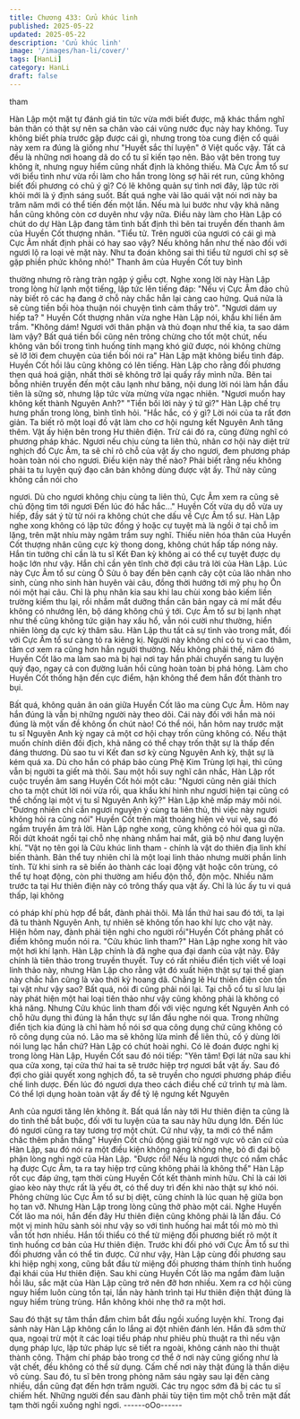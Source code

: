 ```yaml
---
title: Chương 433: Cửu khúc linh
published: 2025-05-22
updated: 2025-05-22
description: 'Cửu khúc linh'
image: '/images/han-li/cover/'
tags: [HanLi]
category: HanLi
draft: false
---
```


tham

Hàn Lập một mặt tự đánh giá tin tức vừa mới biết được, mặ khác
thầm nghĩ bản thân có thật sự nên sa chân vào cái vũng nước
đục này hay không.
Tuy không biết phía trước gặp được cái gì, nhưng trong tòa cung
điện cổ quái này xem ra đúng là giống như "Huyết sắc thí luyện"
ở Việt quốc vậy. Tất cả đều là những nơi hoang dã do cổ tu sĩ
kiến tạo nên.
Bảo vật bên trong tuy không ít, nhưng nguy hiểm cũng nhất định
là không thiếu.
Mà Cực Âm tổ sư với biểu tình như vừa rồi làm cho hắn trong
lòng sợ hãi rét run, cũng không biết đối phương có chủ ý gì?
Có lẽ không quản sự tình nơi đây, lập tức rời khỏi mới là ý định
sáng suốt.
Bất quá nghe vài lão quái vật nói nơi này ba trăm năm mới có thể
tiến đến một lần. Nếu mà lui bước như vậy khả năng hắn cũng
không còn cơ duyên như vậy nữa.
Điều này làm cho Hàn Lập có chút do dự
Hàn Lập đang tâm tình bất định thì bên tai truyền đến thanh âm
của Huyền Cốt thượng nhân.
"Tiểu tử. Trên người của ngươi có cái gì mà Cực Âm nhất định
phải có hay sao vậy? Nếu không hắn như thế nào đối với ngươi lộ
ra loại vẻ mặt này. Như ta đoán không sai thì tiểu tử ngươi chỉ sợ
sẽ gặp phiền phức không nhỏ!" Thanh âm của Huyền Cốt tuy bình

thường nhưng rõ ràng tràn ngập ý giễu cợt.
Nghe xong lời này Hàn Lập trong lòng hừ lạnh một tiếng, lập tức
lên tiếng đáp:
"Nếu vị Cực Âm đảo chủ này biết rõ các hạ đang ở chỗ này chắc
hẳn lại càng cao hứng. Quá nửa là sẽ cùng tiền bối hòa thuận nói
chuyện tình cảm thầy trò".
"Ngươi dám uy hiếp ta? " Huyền Cốt thượng nhân vừa nghe Hàn
Lập nói, khẩu khí liền âm trầm.
"Không dám! Ngươi với thân phận và thủ đoạn như thế kia, ta sao
dám làm vậy? Bất quá tiền bối cũng nên trông chừng cho tốt một
chút, nếu không vãn bối trong tình huống tính mạng khó giữ được,
nói không chừng sẽ lỡ lời đem chuyện của tiền bối nói ra" Hàn
Lập mặt không biểu tình đáp.
Huyền Cốt hồi lâu cũng không có lên tiếng.
Hàn Lập cho rằng đối phương thẹn quá hoá giận, nhất thời sẽ
không trở lại quấy rầy mình nữa.
Bên tai bỗng nhiên truyền đến một câu lạnh như băng, nội dung
lời nói làm hắn đầu tiên là sững sờ, nhưng lập tức vừa mừng vừa
ngạc nhiên.
"Ngươi muốn hay không kết thành Nguyên Anh?"
"Tiền bối lời này ý tứ gì?" Hàn Lập chế trụ hưng phấn trong lòng,
bình tĩnh hỏi.
"Hắc hắc, có ý gì? Lời nói của ta rất đơn giản. Ta biết rõ một loại
đồ vật làm cho cơ hội ngưng kết Nguyên Anh tăng thêm. Vật ấy
hiện bên trong Hư thiên điện. Trừ cái đó ra, cũng đừng nghĩ có
phương pháp khác. Ngươi nếu chịu cùng ta liên thủ, nhân cơ hội
này diệt trừ nghịch đồ Cực Âm, ta sẽ chỉ rõ chỗ của vật ấy cho
ngươi, đem phương pháp hoàn toàn nói cho ngươi. Điều kiện này
thế nào? Phải biết rằng nếu không phải ta tu luyện quỷ đạo căn
bản không dùng được vật ấy. Thứ này cũng không cần nói cho

ngươi. Dù cho ngươi không chịu cùng ta liên thủ, Cực Âm xem ra
cũng sẽ chủ động tìm tới ngươi Đến lúc đó hắc hắc…" Huyền Cốt
vừa dụ dỗ vừa uy hiếp, đầy sát ý từ từ nói ra không chút che dấu
về Cực Âm tổ sư.
Hàn Lập nghe xong không có lập tức đồng ý hoặc cự tuyệt mà là
ngồi ở tại chỗ im lặng, trên mặt nhíu mày ngâm trầm suy nghĩ.
Thiếu niên hóa thân của Huyền Cốt thượng nhân cũng cực kỳ
thong dong, không chút hấp tấp nóng nảy.
Hắn tin tưởng chỉ cần là tu sĩ Kết Đan kỳ không ai có thể cự tuyệt
được dụ hoặc lớn như vậy. Hắn chỉ cần yên tĩnh chờ đợi câu trả
lời của Hàn Lập.
Lúc này Cực Âm tổ sư cùng Ô Sửu ô bay đến bên cạnh cây cột
của lão nhân nho sinh, cùng nho sinh hàn huyên vài câu, đồng
thời hướng tới mỹ phụ họ Ôn nói một hai câu.
Chỉ là phụ nhân kia sau khi lau chùi xong bảo kiếm liền trường
kiếm thu lại, rồi nhắm mắt dưỡng thần căn bản ngay cả mí mắt
đều không có nhướng lên, bộ dáng không chú ý tới.
Cực Âm tổ sư bị lạnh nhạt như thế cũng không tức giận hay xấu
hổ, vẫn nói cười như thường, hiển nhiên lòng dạ cực kỳ thâm
sâu.
Hàn Lập thu tất cả sự tình vào trong mắt, đối với Cực Âm tổ sư
càng tỏ ra kiêng kị.
Người này không chỉ có tu vi cao thâm, tâm cơ xem ra cũng hơn
hẳn người thường.
Nếu không phải thế, năm đó Huyền Cốt lão ma làm sao mà bị hại
nơi tay hắn phải chuyển sang tu luyện quỷ đạo, ngay cả con
đường luân hồi cũng hoàn toàn bị phá hỏng.
Làm cho Huyền Cốt thống hận đến cực điểm, hận không thể đem
hắn đốt thành tro bụi.

Bất quá, không quản ân oán giữa Huyền Cốt lão ma cùng Cực
Âm. Hôm nay hắn đúng là vẫn bị những người này theo dõi.
Cái này đối với hắn mà nói đúng là một vấn đề không ổn chút
nào!
Có thể nói, hắn hôm nay trước mặt tu sĩ Nguyên Anh kỳ ngay cả
một cơ hội chạy trốn cũng không có.
Nếu thật muốn chính diên đối địch, khả năng có thể chạy trốn thật
sự là thấp đến đáng thương.
Dù sao tu vi Kết đan sơ kỳ cùng Nguyên Anh kỳ, thật sự là kém
quá xa.
Dù cho hắn có pháp bảo cùng Phệ Kim Trùng lợi hại, thì cũng vẫn
bị người ta giết mà thôi.
Sau một hồi suy nghĩ cân nhắc, Hàn Lập rốt cuộc truyền âm sang
Huyền Cốt hỏi một câu:
"Ngươi cũng nên giải thích cho ta một chút lời nói vừa rồi, qua
khẩu khí hình như ngươi hiện tại cũng có thể chống lại một vị tu sĩ
Nguyên Anh kỳ?" Hàn Lập khẽ mấp máy môi nói.
"Đương nhiên chỉ cần ngươi nguyện ý cùng ta liên thủ, thì việc
này ngươi không hỏi ra cũng nói" Huyền Cốt trên mặt thoáng hiện
vẻ vui vẻ, sau đó ngầm truyền âm trả lời.
Hàn Lập nghe xong, cũng không có hỏi qua gì nữa.
Rồi dứt khoát ngồi tại chỗ nhẹ nhàng nhắm hai mắt, giả bộ như
đang luyện khí.
"Vật nọ tên gọi là Cửu khúc linh tham - chính là vật do thiên địa
linh khí biến thành. Bản thể tuy nhiên chỉ là một loại linh thảo
nhưng mười phần linh tính. Từ khi sinh ra sẽ biến ảo thành các
loại động vật hoặc côn trùng, có thể tự hoạt động, còn phi thường
am hiểu độn thổ, độn mộc. Nhiều năm trước ta tại Hư thiên điện
này có trông thấy qua vật ấy. Chỉ là lúc ấy tu vi quá thấp, lại không

có pháp khí phù hợp để bắt, đành phải thôi. Mà lần thứ hai sau đó
tới, ta lại đã tu thành Nguyên Anh, tự nhiên sẽ không tốn hao khí
lực cho vật này. Hiện hôm nay, đành phải tiện nghi cho người
rồi"Huyền Cốt phảng phất có điểm không muốn nói ra.
"Cửu khúc linh tham?" Hàn Lập nghe xong hít vào một hơi khí
lạnh.
Hàn Lập chính là đã nghe qua đại danh của vật này.
Đây chính là tiên thảo trong truyền thuyết.
Tuy có rất nhiều điển tịch viết về loại linh thảo này, nhưng Hàn
Lập cho rằng vật đó xuất hiện thật sự tại thế gian này chắc hẳn
cũng là vào thời kỳ hoang dã.
Chẳng lẽ Hư thiên điện còn tồn tại vật như vậy sao?
Bất quá, nói đi cũng phải nói lại.
Tại chỗ cổ tu sĩ lưu lại này phát hiện một hai loại tiên thảo như
vậy cũng không phải là không có khả năng.
Nhưng Cửu khúc linh tham đối với việc ngưng kết Nguyên Anh có
chỗ hữu dụng thì đúng là hắn thực sự lần đầu nghe nói qua.
Trong những điển tịch kia đúng là chỉ hàm hồ nói sơ qua công
dụng chứ cũng không có rõ công dụng của nó.
Lão ma sẽ không lừa mình để liên thủ, cố ý dùng lời nói lung lạc
hắn chứ? Hàn Lập có chút hoài nghi.
Có lẽ đoán được nghi kị trong lòng Hàn Lập, Huyền Cốt sau đó
nói tiếp:
"Yên tâm! Đợi lát nữa sau khi qua cửa xong, tại cửa thứ hai ta sẽ
trước hiệp trợ ngươi bắt vật ấy. Sau đó đợi cho giải quyết xong
nghịch đồ, ta sẽ truyền cho ngươi phương pháp điều chế linh
dược. Đến lúc đó ngươi dựa theo cách điều chế cứ trình tự mà
làm. Có thể lợi dụng hoàn toàn vật ấy để tỷ lệ ngưng kết Nguyên

Anh của ngươi tăng lên không ít. Bất quá lần này tới Hư thiên điện
ta cũng là do tình thế bắt buộc, đối với tu luyện của ta sau này
hữu dụng lớn. Đến lúc đó ngươi cũng ra tay tương trợ một chút.
Cứ như vậy, ta mới có thể nắm chăc thêm phần thắng" Huyền Cốt
chủ động giải trừ ngờ vực vô căn cứ của Hàn Lập, sau đó nói ra
một điều kiện không nặng không nhẹ, bỏ đi đại bộ phận lòng nghi
ngờ của Hàn Lập.
"Được rồi! Nếu là ngươi thực có nắm chắc hạ được Cực Âm, ta ra
tay hiệp trợ cũng không phải là không thể" Hàn Lập rốt cục đáp
ứng, tạm thời cùng Huyền Cốt kết thành minh hữu.
Chỉ là cái lời giao kèo này thực rất là yếu ớt, có thể duy trì đến khi
nào thật sự khó nói.
Phỏng chừng lúc Cực Âm tổ sư bị diệt, cũng chính là lúc quan hệ
giữa bọn họ tan vỡ.
Nhưng Hàn Lập trong lòng cũng thở phào một cái.
Nghe Huyền Cốt lão ma nói, hắn đến đây Hư thiên điện cũng
không phải là lần đầu. Có một vị minh hữu sành sỏi như vậy so
với tình huống hai mắt tối mò mò thì vẫn tốt hơn nhiều.
Hắn tối thiểu có thể từ miệng đối phương biết rõ một ít tình huống
cơ bản của Hư thiên điện. Trước khi đối phó với Cực Âm tổ sư thì
đối phương vẫn có thể tin được.
Cứ như vậy, Hàn Lập cùng đối phương sau khi hiệp nghị xong,
cũng bắt đầu từ miệng đối phương thám thính tình huống đại khái
của Hư thiên điện.
Sau khi cùng Huyền Cốt lão ma ngầm đàm luận hồi lâu, sắc mặt
của Hàn Lập cũng trở nên đỡ hơn nhiều.
Xem ra cơ hội cùng nguy hiểm luôn cùng tồn tại, lần này hành
trình tại Hư thiên điện thật đúng là nguy hiểm trùng trùng.
Hắn không khỏi nhẹ thở ra một hơi.

Sau đó thật sự tâm thần đắm chìm bắt đầu ngồi xuống luyện khí.
Trong đại sảnh này Hàn Lập không cần lo lắng ai đột nhiên đánh
lén.
Hắn đã sớm thử qua, ngoại trừ một ít các loại tiểu pháp như
phiêu phù thuật ra thì nếu vận dụng pháp lực, lập tức pháp lực sẽ
tiết ra ngoài, không cánh nào thi thuật thành công.
Thậm chí pháp bảo trong cơ thể ở nơi này cũng giống như là vật
chết, đều không có thể sử dụng.
Cấm chế nơi này thật đúng là thần diệu vô cùng.
Sau đó, tu sĩ bên trong phòng năm sáu ngày sau lại đến càng
nhiều, dần cũng đạt đến hơn trăm người.
Các trụ ngọc sớm đã bị các tu sĩ chiếm hết.
Những người đến sau đành phải tùy tiện tìm một chỗ trên mặt đất
tạm thời ngồi xuống nghỉ ngơi.
------oOo------
